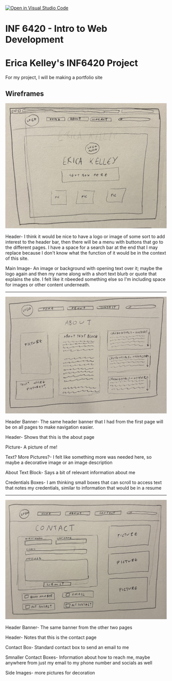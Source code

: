 [![Open in Visual Studio Code](https://classroom.github.com/assets/open-in-vscode-2e0aaae1b6195c2367325f4f02e2d04e9abb55f0b24a779b69b11b9e10269abc.svg)](https://classroom.github.com/online_ide?assignment_repo_id=17673666&assignment_repo_type=AssignmentRepo)
# INF 6420 - Intro to Web Development
# Erica Kelley's INF6420 Project

For my project, I will be making a portfolio site

## Wireframes

![6420 Wireframe Home Page](<Wireframes/6420 Wireframe Home Page.jpg>)

Header- I think it would be nice to have a logo or image of some sort to add interest to the header bar, then there will be a menu with buttons that go to the different pages. I have a space for a search bar at the end that I may replace because I don't know what the function of it would be in the context of this site.

Main Image- An image or background with opening text over it; maybe the logo again and then my name along with a short text blurb or quote that explains the site. I felt like it nbeeded something else so I'm including space for images or other content underneath.


---

![6420 Wireframe About Page](<Wireframes/6420 Wireframe About Page.jpg>)

Header Banner- The same header banner that I had from the first page will be on all pages to make navigation easier.

Header- Shows that this is the about page

Picture- A picture of me!

Text? More Pictures?- I felt like something more was needed here, so maybe a decorative image or an image description

About Text Block- Says a bit of relevant information about me

Credentials Boxes- I am thinking small boxes that can scroll to access text that notes my credentials, similar to information that would be in a resume

---

![6420 Wireframe Contact Page](<Wireframes/6420 Wireframe Contact Page.jpg>)

Header Banner- The same banner from the other two pages

Header- Notes that this is the contact page

Contact Box- Standard contact box to send an email to me

Smnaller Contact Boxes- Information about how to reach me, maybe anywhere from just my email to my phone number and socials as well

Side Images- more pictures for decoration